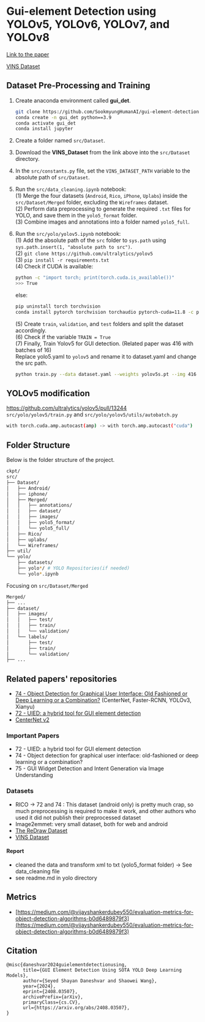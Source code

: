 # Gui-element Detection using YOLOv5, YOLOv6, YOLOv7, and YOLOv8

[Link to the paper](https://arxiv.org/abs/2408.03507)

[VINS Dataset](https://github.com/sbunian/VINS)

## Dataset Pre-Processing and Training
1. Create anaconda environment called **gui_det**.
   ```bash
   git clone https://github.com/SookmyungHumanAI/gui-element-detection.git
   conda create -n gui_det python==3.9
   conda activate gui_det
   conda install jupyter
   ```

2. Create a folder named `src/Dataset`.
3. Download the **VINS_Dataset** from the link above into the `src/Dataset` directory.
4. In the `src/constants.py` file, set the `VINS_DATASET_PATH` variable to the absolute path of `src/Dataset`.
5. Run the `src/data_cleaning.ipynb` notebook:<br>
   (1) Merge the four datasets (`Android`, `Rico`, `iPhone`, `Uplabs`) inside the `src/Dataset/Merged` folder, excluding the `Wireframes` dataset.<br>
   (2) Perform data preprocessing to generate the required `.txt` files for YOLO, and save them in the `yolo5_format` folder.<br>
   (3) Combine images and annotations into a folder named `yolo5_full`.<br>
6. Run the `src/yolo/yolov5.ipynb` notebook:<br>
   (1) Add the absolute path of the `src` folder to `sys.path` using `sys.path.insert(1, "absolute path to src")`.<br>
   (2) `git clone https://github.com/ultralytics/yolov5`<br>
   (3) `pip install -r requirements.txt`<br>
   (4) Check if CUDA is available:<br>
      ```bash
      python -c "import torch; print(torch.cuda.is_available())"
      >>> True
      ```
      else:
      ```bash
      pip uninstall torch torchvision
      conda install pytorch torchvision torchaudio pytorch-cuda=11.8 -c pytorch -c nvidia
      ```
   (5) Create `train`, `validation`, and `test` folders and split the dataset accordingly.<br>
   (6) Check if the variable `TRAIN = True`<br>
   (7) Finally, Train Yolov5 for GUI detection. (Related paper was 416 with batches of 16)<br>
      Replace yolo5.yaml to `yolov5` and rename it to dataset.yaml and change the src path.
   ```bash
   python train.py --data dataset.yaml --weights yolov5s.pt --img 416 --epochs {EPOCHS} --batch-size 16 --name {RES_DIR}
   ```
## YOLOv5 modification
https://github.com/ultralytics/yolov5/pull/13244 <br>
`src/yolo/yolov5/train.py` and `src/yolo/yolov5/utils/autobatch.py`
```bash
with torch.cuda.amp.autocast(amp) -> with torch.amp.autocast("cuda")
```
## Folder Structure
Below is the folder structure of the project.
```bash
ckpt/
src/
├── Dataset/
│   ├── Android/
│   ├── iphone/
│   ├── Merged/
│   │   ├── annotations/
│   │   ├── dataset/
│   │   ├── images/
│   │   ├── yolo5_format/
│   │   └── yolo5_full/
│   ├── Rico/
│   ├── uplabs/
│   └── Wireframes/
├── util/
└── yolo/
    ├── datasets/
    ├── yolo*/ # YOLO Repositories(if needed)
    └── yolo*.ipynb
```
Focusing on `src/Dataset/Merged`
```bash
Merged/
├── ...
├── dataset/
│   ├── images/
│   │   ├── test/
│   │   ├── train/
│   │   └── validation/
│   └── labels/
│       ├── test/
│       ├── train/
│       └── validation/
├── ...
```

## Related papers' repositories

- [74 - Object Detection for Graphical User Interface: Old Fashioned or Deep Learning or a Combination?](https://github.com/chenjshnn/Object-Detection-for-Graphical-User-Interface)
  (CenterNet, Faster-RCNN, YOLOv3, Xianyu)
- [72 - UIED: a hybrid tool for GUI element detection](https://github.com/MulongXie/UIED)
- [CenterNet v2](https://github.com/xingyizhou/CenterNet2)

### Important Papers

- 72 - UIED: a hybrid tool for GUI element detection
- 74 - Object detection for graphical user interface: old-fashioned or deep learning or a combination?
- 75 - GUI Widget Detection and Intent Generation via Image Understanding

### Datasets
- RICO -> 72 and 74 : This dataset (android only) is pretty much crap, so much preprocessing is required to make it work, and other authors who used it did not publish their preprocessed dataset 
- Image2emmet: very small dataset, both for web and android
- [The ReDraw Dataset](https://zenodo.org/record/2530277#.ZAQ5mXbMJ3g)
- [VINS Dataset](https://github.com/sbunian/VINS)


#### Report
- cleaned the data and transform xml to txt (yolo5_format folder) -> See data_cleaning file
- see readme.md in yolo directory

## Metrics
- [https://medium.com/@vijayshankerdubey550/evaluation-metrics-for-object-detection-algorithms-b0d6489879f3](https://medium.com/@vijayshankerdubey550/evaluation-metrics-for-object-detection-algorithms-b0d6489879f3)

## Citation
```
@misc{daneshvar2024guielementdetectionusing,
      title={GUI Element Detection Using SOTA YOLO Deep Learning Models}, 
      author={Seyed Shayan Daneshvar and Shaowei Wang},
      year={2024},
      eprint={2408.03507},
      archivePrefix={arXiv},
      primaryClass={cs.CV},
      url={https://arxiv.org/abs/2408.03507}, 
}
```
